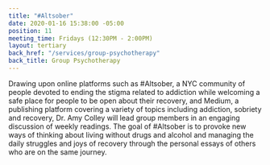 ```yaml
---
title: "#Altsober"
date: 2020-01-16 15:38:00 -05:00
position: 11
meeting_time: Fridays (12:30PM - 2:00PM)
layout: tertiary
back_href: "/services/group-psychotherapy"
back_title: Group Psychotherapy
---
```


Drawing upon online platforms such as #Altsober, a NYC community of people devoted to ending the stigma related to addiction while welcoming a safe place for people to be open about their recovery, and Medium, a publishing platform covering a variety of topics including addiction, sobriety and recovery, Dr. Amy Colley will lead group members in an engaging discussion of weekly readings. The goal of #Altsober is to provoke new ways of thinking about living without drugs and alcohol and managing the daily struggles and joys of recovery through the personal essays of others who are on the same journey.
